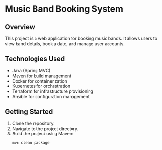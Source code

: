 # Music Band Booking System

## Overview
This project is a web application for booking music bands. It allows users to view band details, book a date, and manage user accounts.

## Technologies Used
- Java (Spring MVC)
- Maven for build management
- Docker for containerization
- Kubernetes for orchestration
- Terraform for infrastructure provisioning
- Ansible for configuration management

## Getting Started
1. Clone the repository.
2. Navigate to the project directory.
3. Build the project using Maven:
   ```bash
   mvn clean package